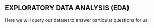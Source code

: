 ## EXPLORATORY DATA ANALYSIS (EDA)

Here we will query our dataset to answer particular questions for us.
